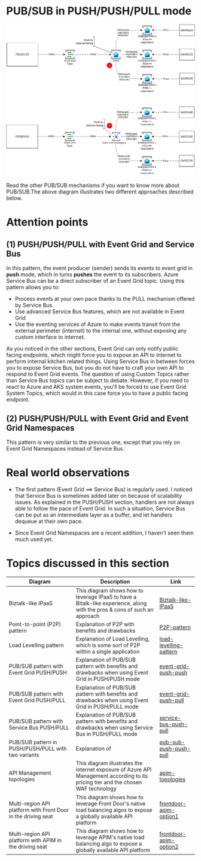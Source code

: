 # PUB/SUB in PUSH/PUSH/PULL mode

![pub-sub-push-push-pull](../images/pubsubpushpushpull.png)

Read the other PUB/SUB mechanisms if you want to know more about PUB/SUB.The above diagram illustrates two different approaches described below.

# Attention points
## (1) PUSH/PUSH/PULL with Event Grid and Service Bus
In this pattern, the event producer (sender) sends its events to event grid in **push** mode, which in turns **pushes** the event to its subscribers. Azure Service Bus can be a direct subscriber of an Event Grid topic. Using this pattern allows you to:

- Process events at your own pace thanks to the PULL mechanism offered by Service Bus. 
- Use advanced Service Bus features, which are not available in Event Grid
- Use the eventing services of Azure to make events transit from the external perimeter (internet) to the internal one, without exposing any custom interface to internet. 

As you noticed in the other sections, Event Grid can only notify public facing endpoints, which might force you to expose an API to internet to perform internal kitchen related things. Using Service Bus in between forces you to expose Service Bus, but you do not have to craft your own API to respond to Event Grid events. The question of using Custom Topics rather than Service Bus topics can be subject to debate. However, if you need to react to Azure and AKS system events, you'll be forced to use Event Grid System Topics, which would in this case force you to have a public facing endpoint. 

## (2) PUSH/PUSH/PULL with Event Grid and Event Grid Namespaces
This pattern is very similar to the previous one, except that you rely on Event Grid Namespaces instead of Service Bus.


# Real world observations

- The first pattern (Event Grid ==> Service Bus) is regularly used. I noticed that Service Bus is sometimes added later on because of scalability issues. As explained in the PUSH/PUSH section, handlers are not always able to follow the pace of Event Grid. In such a situation, Service Bus can be put as an intermediate layer as a buffer, and let handlers dequeue at their own pace.

- Since Event Grid Namespaces are a recent addition, I haven't seen them much used yet.

# Topics discussed in this section

| Diagram | Description |Link
| ----------- | ----------- | ----------- |
| Biztalk-like IPaaS | This diagram shows how to leverage IPaaS to have a Bitalk-like experience, along with the pros & cons of such an approach|[Biztalk-like-IPaaS](./patterns/biztalk-like-IPaaS-pattern.md) |
| Point-to-point (P2P) pattern | Explanation of P2P with benefits and drawbacks|[P2P-pattern](./patterns/point-to-point.md) |
| Load Levelling pattern | Explanation of Load Levelling, which is some sort of P2P within a single application|[load-levelling-pattern](./patterns/load-levelling.md) |
| PUB/SUB pattern with Event Grid PUSH/PUSH| Explanation of PUB/SUB pattern with benefits and drawbacks when using Event Grid in PUSH/PUSH mode|[event-grid-push-push](./patterns/pub-sub-event-grid.md) |
| PUB/SUB pattern with Event Grid PUSH/PULL| Explanation of PUB/SUB pattern with benefits and drawbacks when using Event Grid in PUSH/PULL mode|[event-grid-push-pull](./patterns/pub-sub-event-grid-pull.md) |
| PUB/SUB pattern with Service Bus PUSH/PULL| Explanation of PUB/SUB pattern with benefits and drawbacks when using Service Bus in PUSH/PULL mode|[service-bus-push-pull](./patterns/pub-sub-servicebus.md) |
| PUB/SUB pattern in PUSH/PUSH/PULL with two variants| Explanation of |[pub-sub-push-push-pull](./patterns/pub-sub-push-push-pull.md) |
| API Management topologies | This diagram illustrates the internet exposure of Azure API Management according to its pricing tier and the chosen WAF technology|[apim-topologies](./api%20management/topologies.md) |
| Multi-region API platform with Front Door in the driving seat| This diagram shows how to leverage Front Door's native load balancing algos to expose a globally available API platform|[frontdoor-apim-option1](./api%20management/multi-region-setup/frontdoorapim1.md) |
| Multi-region API platform with APIM in the driving seat| This diagram shows how to leverage APIM's native load balancing algo to expose a globally available API platform|[frontdoor-apim-option2](./api%20management/multi-region-setup/frontdoorapim2.md) |